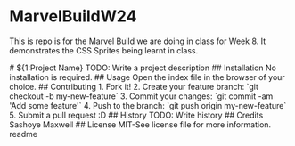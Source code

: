 # MarvelBuildW24
This is repo is for the Marvel Build we are doing in class for Week 8. It demonstrates the CSS Sprites being learnt in class.

<snippet>
  <content>
# ${1:Project Name}
TODO: Write a project description
## Installation
No installation is required.
## Usage
Open the index file in the browser of your choice.
## Contributing
1. Fork it!
2. Create your feature branch: `git checkout -b my-new-feature`
3. Commit your changes: `git commit -am 'Add some feature'`
4. Push to the branch: `git push origin my-new-feature`
5. Submit a pull request :D
## History
TODO: Write history
## Credits
Sashoye Maxwell
## License
MIT-See license file for more information.
</content>
  <tabTrigger>readme</tabTrigger>
</snippet>